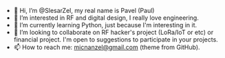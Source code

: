 - 👋 Hi, I’m @SlesarZel, my real name is Pavel (Paul)
- 👀 I’m interested in RF and digital design, I really love engineering.
- 🌱 I’m currently learning Python, just because I'm interesting in it.
- 💞️ I’m looking to collaborate on RF hacker's project (LoRa/IoT or etc) or financial project. I'm open to suggestions to participate in your projects.
- 📫 How to reach me: micnanzel@gmail.com (theme from GitHub).

<!---
SlesarZel/SlesarZel is a ✨ special ✨ repository because its `README.md` (this file) appears on your GitHub profile.
You can click the Preview link to take a look at your changes.
--->
